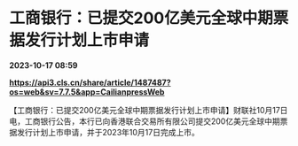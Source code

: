 # 工商银行：已提交200亿美元全球中期票据发行计划上市申请

**2023-10-17 08:59**

**https://api3.cls.cn/share/article/1487487?os=web&sv=7.7.5&app=CailianpressWeb**

【工商银行：已提交200亿美元全球中期票据发行计划上市申请】财联社10月17日电，工商银行公告，本行已向香港联合交易所有限公司提交200亿美元全球中期票据发行计划上市申请，并于2023年10月17日完成上市。